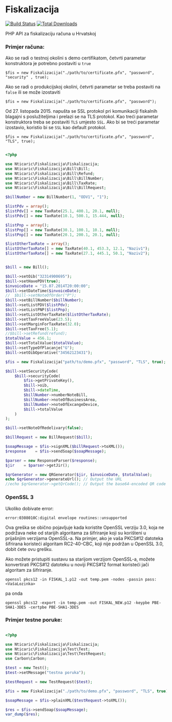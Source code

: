 Fiskalizacija
=============
[![Build Status](https://travis-ci.org/nticaric/fiskalizacija.svg?branch=master)](https://travis-ci.org/nticaric/fiskalizacija)
[![Total Downloads](https://img.shields.io/packagist/dt/nticaric/fiskalizacija.svg)](https://packagist.org/packages/nticaric/fiskalizacija)

PHP API za fiskalizaciju računa u Hrvatskoj

### Primjer računa:

Ako se radi o testnoj okolini s demo certifikatom, četvrti parametar konstruktora je
potrebno postaviti u `true`

	$fis = new Fiskalizacija("./path/to/certificate.pfx", "password", "security" , true);

Ako se radi o produkcijskoj okolini, četvrti parametar se treba postaviti na `false` 
ili se može izostaviti

	$fis = new Fiskalizacija("./path/to/certificate.pfx", "password");

Od 27. listopada 2015. napušta se SSL protokol pri komunikaciji fiskalnih blagajni s poslužiteljima i prelazi se na TLS protokol.
Kao treći parametar konstruktora treba se postaviti `TLS` umjesto `SSL`. Ako bi se treći parametar izostavio, koristio bi se `SSL` kao default protokol.

    $fis = new Fiskalizacija("./path/to/certificate.pfx", "password", "TLS", true);


```php

<?php

use Nticaric\Fiskalizacija\Fiskalizacija;
use Nticaric\Fiskalizacija\Bill\Bill;
use Nticaric\Fiskalizacija\Bill\Refund;
use Nticaric\Fiskalizacija\Bill\BillNumber;
use Nticaric\Fiskalizacija\Bill\TaxRate;
use Nticaric\Fiskalizacija\Bill\BillRequest;

$billNumber = new BillNumber(1, "ODV1", "1");

$listPdv = array();
$listPdv[] = new TaxRate(25.1, 400.1, 20.1, null);
$listPdv[] = new TaxRate(10.1, 500.1, 15.444, null);

$listPnp = array();
$listPnp[] = new TaxRate(30.1, 100.1, 10.1, null);
$listPnp[] = new TaxRate(20.1, 200.1, 20.1, null);

$listOtherTaxRate = array();
$listOtherTaxRate[] = new TaxRate(40.1, 453.3, 12.1, "Naziv1");
$listOtherTaxRate[] = new TaxRate(27.1, 445.1, 50.1, "Naziv2");


$bill = new Bill();

$bill->setOib("32314900695");
$bill->setHavePDV(true);
$invoiceDate = "15.07.2014T20:00:00";
$bill->setDateTime($invoiceDate);
//  $bill->setNoteOfOrder("P");
$bill->setBillNumber($billNumber);
$bill->setListPDV($listPdv);
$bill->setListPNP($listPnp);
$bill->setListOtherTaxRate($listOtherTaxRate);
$bill->setTaxFreeValue(23.5);
$bill->setMarginForTaxRate(32.0);
$bill->setTaxFree(5.1);
//$bill->setRefund(refund);
$totalValue = 456.1;
$bill->setTotalValue($totalValue);
$bill->setTypeOfPlacanje("G");
$bill->setOibOperative("34562123431");

$fis = new Fiskalizacija("path/to/demo.pfx", "password", "TLS", true);

$bill->setSecurityCode(
    $bill->securityCode(
        $fis->getPrivateKey(),
        $bill->oib, 
        $bill->dateTime, 
        $billNumber->numberNoteBill, 
        $billNumber->noteOfBusinessArea, 
        $billNumber->noteOfExcangeDevice, 
        $bill->totalValue
    )
);

$bill->setNoteOfRedelivary(false);

$billRequest = new BillRequest($bill);

$soapMessage = $fis->signXML($billRequest->toXML());
$response    = $fis->sendSoap($soapMessage);

$parser = new ResponseParser($response);
$jir    = $parser->getJir();

$qrGenerator = new QRGenerator($jir, $invoiceDate, $totalValue);
echo $qrGenerator->generateUrl(); // Output the URL
//echo $qrGenerator->getQrCode(); // Output the base64-encoded QR code image
```

### OpenSSL 3

Ukoliko dobivate error:

`error:0308010C:digital envelope routines::unsupported`

Ova greška se obično pojavljuje kada koristite OpenSSL verziju 3.0, koja ne podržava neke od starijih algoritama za šifriranje koji su korišteni u prijašnjim verzijama OpenSSL-a. 
Na primjer, ako je vaša PKCS#12 datoteka šifrirana koristeći algoritam RC2-40-CBC, koji nije podržan u OpenSSL 3.0, dobit ćete ovu grešku.

Ako možete pristupiti sustavu sa starijom verzijom OpenSSL-a, možete konvertirati PKCS#12 datoteku u noviji PKCS#12 format koristeći jači algoritam za šifriranje.

`openssl pkcs12 -in FISKAL_1.p12 -out temp.pem -nodes -passin pass:<VašaLozinka>`

pa onda

`openssl pkcs12 -export -in temp.pem -out FISKAL_NEW.p12 -keypbe PBE-SHA1-3DES -certpbe PBE-SHA1-3DES`


### Primjer testne poruke:

```php

<?php

use Nticaric\Fiskalizacija\Fiskalizacija;
use Nticaric\Fiskalizacija\Test\Test;
use Nticaric\Fiskalizacija\Test\TestRequest;
use Carbon\Carbon;

$test = new Test();
$test->setMessage("testna poruka");

$testRequest = new TestRequest($test);

$fis = new Fiskalizacija("./path/to/demo.pfx", "password", "TLS", true);

$soapMessage = $fis->plainXML($testRequest->toXML());

$res = $fis->sendSoap($soapMessage);
var_dump($res);
```
